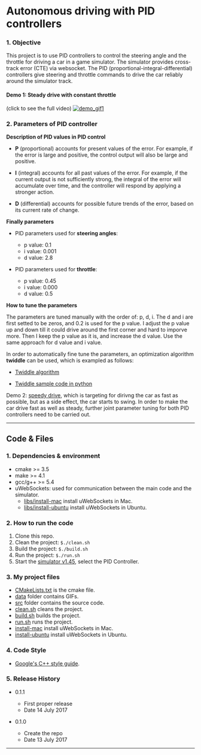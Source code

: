 # **Autonomous driving with PID controllers**

### 1. Objective
This project is to use PID controllers to control the steering angle and the throttle for driving a car 
in a game simulator. The simulator provides cross-track error (CTE) via websocket. The PID 
(proportional-integral-differential) controllers give steering and throttle commands 
to drive the car reliably around the simulator track.


#### Demo 1: Steady drive with constant throttle 
(click to see the full video)
[![demo_gif1][gif1]](https://youtu.be/bI5RTZcRMAo)


### 2. Parameters of PID controller

**Description of PID values in PID control**

* **P** (proportional) accounts for present values of the error. For example, if the error is large and positive, 
the control output will also be large and positive.

* **I** (integral) accounts for all past values of the error. For example, if the current output is not sufficiently 
strong, the integral of the error will accumulate over time, and the controller will respond by 
applying a stronger action.

* **D** (differential) accounts for possible future trends of the error, based on its current rate of change.

**Finally parameters**

* PID parameters used for **steering angles**: 

    * p value: 0.1 
    * i value: 0.001
    * d value: 2.8

* PID parameters used for **throttle**: 

    * p value: 0.45 
    * i value: 0.000
    * d value: 0.5

**How to tune the parameters**

The parameters are tuned manually with the order of: p, d, i. The d and i are first setted to be zeros, 
 and 0.2 is used for the p value. I adjust the p value up and down till it could drive around the first 
 corner and hard to imporve more. Then I keep the p value as it is, and increase the d value. Use the 
 same approach for d value and i value.

In order to automatically fine tune the parameters, an optimization algorithm **twiddle** can be used, which is exampled as follows:

* [Twiddle algorithm](https://www.youtube.com/watch?v=2uQ2BSzDvXs) 

* [Twiddle sample code in python](https://martin-thoma.com/twiddle/)


Demo 2: [speedy drive](https://youtu.be/E8uXIBIRg8M), which is targeting for dirivng the car as fast
as possible, but as a side effect, the car starts to swing. In order to make the car drive 
fast as well as steady, further joint parameter tuning for both PID controllers need to be carried out. 



---

## Code & Files
### 1. Dependencies & environment

* cmake >= 3.5
* make >= 4.1
* gcc/g++ >= 5.4
* uWebSockets: used for communication between the main code and the simulator.
    * [libs/install-mac](install-mac.sh) install uWebSockets in Mac.
    * [libs/install-ubuntu](install-ubuntu.sh) install uWebSockets in Ubuntu.
    

### 2. How to run the code

1. Clone this repo.
2. Clean the project: `$./clean.sh`
3. Build the project: `$./build.sh` 
4. Run the project: `$./run.sh`
5. Start the [simulator v1.45](https://github.com/udacity/self-driving-car-sim/releases), 
select the PID Controller. 


### 3. My project files

* [CMakeLists.txt](CMakeLists.txt) is the cmake file.
* [data](data) folder contains GIFs. 
* [src](src) folder contains the source code.
* [clean.sh](clean.sh) cleans the project.
* [build.sh](build.sh) builds the project.
* [run.sh](run.sh) runs the project.
* [install-mac](install-mac.sh) install uWebSockets in Mac.
* [install-ubuntu](install-ubuntu.sh) install uWebSockets in Ubuntu.


### 4. Code Style

* [Google's C++ style guide](https://google.github.io/styleguide/cppguide.html).


### 5. Release History

* 0.1.1
    * First proper release
    * Date 14 July 2017

* 0.1.0
    * Create the repo
    * Date 13 July 2017

---









[//]: # (Image References)
[image1]: ./data/1.png
[gif1]: ./data/steady.gif
[gif2]: ./data/speedy.gif

